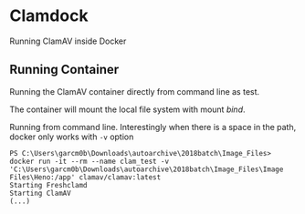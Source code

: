 # Clamdock

 Running ClamAV inside Docker

## Running Container

Running the ClamAV container directly from command line as test.

The container will mount the local file system with mount _bind_.

Running from command line. Interestingly when there is a space in the path, docker only works with `-v` option

```
PS C:\Users\garcm0b\Downloads\autoarchive\2018batch\Image_Files> docker run -it --rm --name clam_test -v 'C:\Users\garcm0b\Downloads\autoarchive\2018batch\Image_Files\Image Files\Heno:/app' clamav/clamav:latest
Starting Freshclamd
Starting ClamAV
(...)
```
